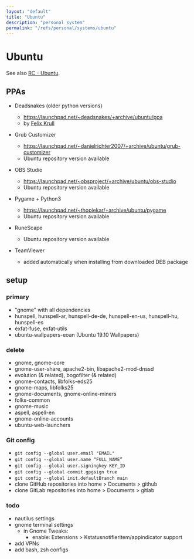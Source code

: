 ```yaml
---
layout: "default"
title: "Ubuntu"
description: "personal system"
permalink: "/refs/personal/systems/ubuntu"
---
```


# Ubuntu

See also [RC - Ubuntu](https://github.com/sunarch/sunarch-rc/tree/main/ubuntu).

## PPAs

- Deadsnakes (older python versions)
    - https://launchpad.net/~deadsnakes/+archive/ubuntu/ppa
    - by [Felix Krull](https://launchpad.net/~fkrull)

- Grub Customizer
    - https://launchpad.net/~danielrichter2007/+archive/ubuntu/grub-customizer
    - Ubuntu repository version available

- OBS Studio
    - https://launchpad.net/~obsproject/+archive/ubuntu/obs-studio
    - Ubuntu repository version available

- Pygame + Python3
    - https://launchpad.net/~thopiekar/+archive/ubuntu/pygame
    - Ubuntu repository version available

- RuneScape
    - Ubuntu repository version available

- TeamViewer
    - added automatically when installing from downloaded DEB package

## setup

### primary

- "gnome" with all dependencies
- hunspell, hunspell-ar, hunspell-de-de, hunspell-en-us, hunspell-hu, hunspell-es
- exfat-fuse, exfat-utils
- ubuntu-wallpapers-eoan (Ubuntu 19.10 Wallpapers)

### delete

- gnome, gnome-core
- gnome-user-share, apache2-bin, libapache2-mod-dnssd
- evolution (& related), bogofilter (& related)
- gnome-contacts, libfolks-eds25
- gnome-maps, libfolks25
- gnome-documents, gnome-online-miners
- folks-common
- gnome-music
- aspell, aspell-en
- gnome-online-accounts
- ubuntu-web-launchers

### Git config

- ```git config --global user.email "EMAIL"```
- ```git config --global user.name “FULL_NAME”```
- ```git config --global user.signingkey KEY_ID```
- ```git config --global commit.gpgsign true```
- ```git config --global init.defaultBranch main```
- clone GitHub repositories into home > Documents > github
- clone GitLab repositories into home > Documents > gitlab

### todo

- nautilus settings
- gnome terminal settings
    - in Gnome Tweaks:
        - enable: Extensions > Kstatusnotifieritem/appindicator support
- add VPNs
- add bash, zsh configs
